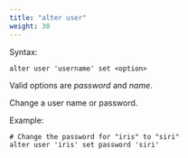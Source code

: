 ```yaml
---
title: "alter user"
weight: 30
---
```


Syntax:

	alter user 'username' set <option>

Valid options are *password* and *name*.

Change a user name or password.

Example:

	# Change the password for "iris" to "siri"
	alter user 'iris' set password 'siri'
